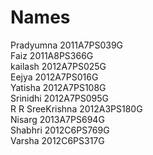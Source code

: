 Names
=====
Pradyumna 2011A7PS039G<br>
Faiz      2011A8PS366G<br>
kailash   2012A7PS025G<br>
Eejya     2012A7PS016G<br>
Yatisha   2012A7PS108G<br>
Srinidhi  2012A7PS095G<br>
R R SreeKrishna 2012A3PS180G<br>
Nisarg    2013A7PS694G<br>
Shabhri   2012C6PS769G<br>
Varsha    2012C6PS317G
